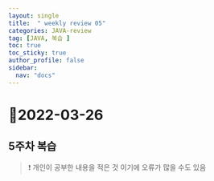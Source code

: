 ```yaml
---
layout: single
title:  " weekly review 05"
categories: JAVA-review
tag: [JAVA, 복습 ]
toc: true
toc_sticky: true
author_profile: false
sidebar:
  nav: "docs"
---
```


# 📆2022-03-26 

## 5주차 복습 

<!--Quote-->

> ❗ 개인이 공부한 내용을 적은 것 이기에 오류가 많을 수도 있음 